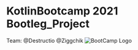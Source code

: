 # KotlinBootcamp 2021 Bootleg_Project
Team: @Destructio @Ziggchik
<img src="https://github.com/Destructio/Destructio.github.io/blob/master/Kotlin_Bootcamp_Logo.png" alt="BootCamp Logo" />
